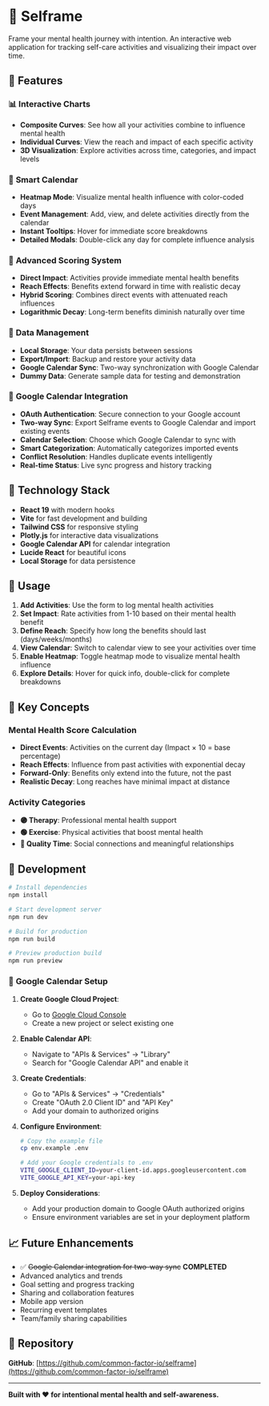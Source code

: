 # 🎯 Selframe

Frame your mental health journey with intention. An interactive web application for tracking self-care activities and visualizing their impact over time.

## 🌟 Features

### 📊 **Interactive Charts**
- **Composite Curves**: See how all your activities combine to influence mental health
- **Individual Curves**: View the reach and impact of each specific activity
- **3D Visualization**: Explore activities across time, categories, and impact levels

### 📅 **Smart Calendar**
- **Heatmap Mode**: Visualize mental health influence with color-coded days
- **Event Management**: Add, view, and delete activities directly from the calendar
- **Instant Tooltips**: Hover for immediate score breakdowns
- **Detailed Modals**: Double-click any day for complete influence analysis

### 🎯 **Advanced Scoring System**
- **Direct Impact**: Activities provide immediate mental health benefits
- **Reach Effects**: Benefits extend forward in time with realistic decay
- **Hybrid Scoring**: Combines direct events with attenuated reach influences
- **Logarithmic Decay**: Long-term benefits diminish naturally over time

### 💾 **Data Management**
- **Local Storage**: Your data persists between sessions
- **Export/Import**: Backup and restore your activity data
- **Google Calendar Sync**: Two-way synchronization with Google Calendar
- **Dummy Data**: Generate sample data for testing and demonstration

### 📅 **Google Calendar Integration**
- **OAuth Authentication**: Secure connection to your Google account
- **Two-way Sync**: Export Selframe events to Google Calendar and import existing events
- **Calendar Selection**: Choose which Google Calendar to sync with
- **Smart Categorization**: Automatically categorizes imported events
- **Conflict Resolution**: Handles duplicate events intelligently
- **Real-time Status**: Live sync progress and history tracking

## 🚀 **Technology Stack**

- **React 19** with modern hooks
- **Vite** for fast development and building
- **Tailwind CSS** for responsive styling
- **Plotly.js** for interactive data visualizations
- **Google Calendar API** for calendar integration
- **Lucide React** for beautiful icons
- **Local Storage** for data persistence

## 📱 **Usage**

1. **Add Activities**: Use the form to log mental health activities
2. **Set Impact**: Rate activities from 1-10 based on their mental health benefit
3. **Define Reach**: Specify how long the benefits should last (days/weeks/months)
4. **View Calendar**: Switch to calendar view to see your activities over time
5. **Enable Heatmap**: Toggle heatmap mode to visualize mental health influence
6. **Explore Details**: Hover for quick info, double-click for complete breakdowns

## 🎨 **Key Concepts**

### **Mental Health Score Calculation**
- **Direct Events**: Activities on the current day (Impact × 10 = base percentage)
- **Reach Effects**: Influence from past activities with exponential decay
- **Forward-Only**: Benefits only extend into the future, not the past
- **Realistic Decay**: Long reaches have minimal impact at distance

### **Activity Categories**
- **🟣 Therapy**: Professional mental health support
- **🟢 Exercise**: Physical activities that boost mental health  
- **🔵 Quality Time**: Social connections and meaningful relationships

## 🔧 **Development**

```bash
# Install dependencies
npm install

# Start development server
npm run dev

# Build for production
npm run build

# Preview production build
npm run preview
```

### 📅 **Google Calendar Setup**

1. **Create Google Cloud Project**:
   - Go to [Google Cloud Console](https://console.cloud.google.com/)
   - Create a new project or select existing one

2. **Enable Calendar API**:
   - Navigate to "APIs & Services" → "Library"
   - Search for "Google Calendar API" and enable it

3. **Create Credentials**:
   - Go to "APIs & Services" → "Credentials"
   - Create "OAuth 2.0 Client ID" and "API Key"
   - Add your domain to authorized origins

4. **Configure Environment**:
   ```bash
   # Copy the example file
   cp env.example .env
   
   # Add your Google credentials to .env
   VITE_GOOGLE_CLIENT_ID=your-client-id.apps.googleusercontent.com
   VITE_GOOGLE_API_KEY=your-api-key
   ```

5. **Deploy Considerations**:
   - Add your production domain to Google OAuth authorized origins
   - Ensure environment variables are set in your deployment platform

## 📈 **Future Enhancements**

- ✅ ~~Google Calendar integration for two-way sync~~ **COMPLETED**
- Advanced analytics and trends
- Goal setting and progress tracking
- Sharing and collaboration features
- Mobile app version
- Recurring event templates
- Team/family sharing capabilities

## 🔗 **Repository**

**GitHub**: [https://github.com/common-factor-io/selframe](https://github.com/common-factor-io/selframe)

---

**Built with ❤️ for intentional mental health and self-awareness.**